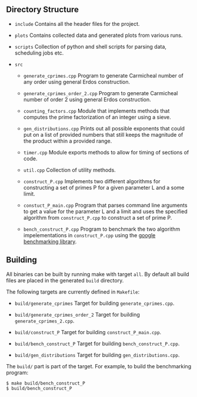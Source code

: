 Directory Structure
----------------
* `include`
   Contains all the header files for the project.

*  `plots`
   Contains collected data and generated plots from various runs.

*  `scripts`
   Collection of python and shell scripts for parsing data, scheduling jobs etc.

* `src`
   * `generate_cprimes.cpp`
   Program to generate Carmicheal number of any order using general Erdos construction.
   
   * `generate_cprimes_order_2.cpp`
   Program to generate Carmicheal number of order 2 using general Erdos construction.
   
   * `counting_factors.cpp`
   Module that implements methods that computes the prime factorization of an integer using a sieve.
   
   * `gen_distributions.cpp`
   Prints out all possible exponents that could put on a list of provided numbers that still keeps the 
   magnitude of the product within a provided range.  
   
   * `timer.cpp`
   Module exports methods to allow for timing of sections of code.
   
   * `util.cpp`
   Collection of utility methods.
   
   * `construct_P.cpp`
   Implements two different algorithms for constructing a set of primes P for a given parameter L and a some limit.
   
   * `constuct_P_main.cpp`
   Program that parses command line arguments to get a value for the parameter L and a limit and uses the 
   specified algorithm from `construct_P.cpp` to construct a set of prime P.
   
   * `bench_construct_P.cpp`
   Program to benchmark the two algorithm impelementations in `construct_P.cpp` using the [google benchmarking library](https://github.com/google/benchmark).
 
 
 Building
----------------
All binaries can be built by running make with target `all`. By default all build files are placed in the generated `build` directory.

The following targets are currently defined in `Makefile`:

* `build/generate_cprimes`
   Target for building `generate_cprimes.cpp`.
   
* `build/generate_cprimes_order_2`
   Target for building `generate_cprimes_2.cpp`.

* `build/construct_P`
   Target for building `construct_P_main.cpp`.

* `build/bench_construct_P`
   Target for building `bench_construct_P.cpp`.
   
* `build/gen_distributions`
   Target for building `gen_distributions.cpp`.

The `build/` part is part of the target. For example, to build the benchmarking program:
```
$ make build/bench_construct_P
$ build/bench_construct_P
```
   
 

